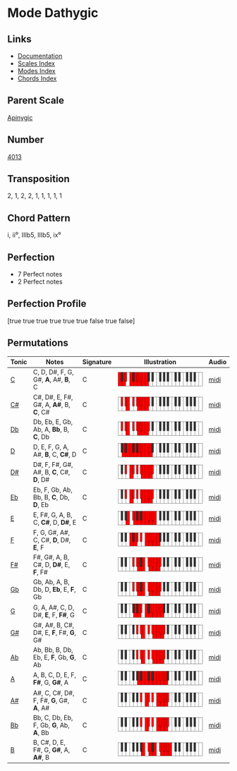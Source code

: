 # Mode Dathygic

## Links

- [Documentation](README.md)
- [Scales Index](Scales.md)
- [Modes Index](Modes.md)
- [Chords Index](Chords.md)

## Parent Scale

[Apinygic](ScaleApinygic.md)

## Number

[4013](https://ianring.com/musictheory/scales/4013)

## Transposition

2, 1, 2, 2, 1, 1, 1, 1, 1

## Chord Pattern

i, ii⁰, IIIb5, IIIb5, ix⁰

## Perfection

- 7 Perfect notes
- 2 Perfect notes

## Perfection Profile

[true true true true true true false true false]

## Permutations

| Tonic | Notes | Signature | Illustration | Audio |
|-------|-------|-----------|--------------|-------|
| [C](ModeCNaturalDathygic.md) | C, D, D#, F, G, G#, **A**, A#, **B**, C | C | ![CNaturalDathygic](ModeCNaturalDathygic.png) | [midi](https://github.com/edipermadi/music/blob/main/docs/ModeCNaturalDathygic.mid?raw=true) |
| [C#](ModeCSharpDathygic.md) | C#, D#, E, F#, G#, A, **A#**, B, **C**, C# | C | ![CSharpDathygic](ModeCSharpDathygic.png) | [midi](https://github.com/edipermadi/music/blob/main/docs/ModeCSharpDathygic.mid?raw=true) |
| [Db](ModeDFlatDathygic.md) | Db, Eb, E, Gb, Ab, A, **Bb**, B, **C**, Db | C | ![DFlatDathygic](ModeDFlatDathygic.png) | [midi](https://github.com/edipermadi/music/blob/main/docs/ModeDFlatDathygic.mid?raw=true) |
| [D](ModeDNaturalDathygic.md) | D, E, F, G, A, A#, **B**, C, **C#**, D | C | ![DNaturalDathygic](ModeDNaturalDathygic.png) | [midi](https://github.com/edipermadi/music/blob/main/docs/ModeDNaturalDathygic.mid?raw=true) |
| [D#](ModeDSharpDathygic.md) | D#, F, F#, G#, A#, B, **C**, C#, **D**, D# | C | ![DSharpDathygic](ModeDSharpDathygic.png) | [midi](https://github.com/edipermadi/music/blob/main/docs/ModeDSharpDathygic.mid?raw=true) |
| [Eb](ModeEFlatDathygic.md) | Eb, F, Gb, Ab, Bb, B, **C**, Db, **D**, Eb | C | ![EFlatDathygic](ModeEFlatDathygic.png) | [midi](https://github.com/edipermadi/music/blob/main/docs/ModeEFlatDathygic.mid?raw=true) |
| [E](ModeENaturalDathygic.md) | E, F#, G, A, B, C, **C#**, D, **D#**, E | C | ![ENaturalDathygic](ModeENaturalDathygic.png) | [midi](https://github.com/edipermadi/music/blob/main/docs/ModeENaturalDathygic.mid?raw=true) |
| [F](ModeFNaturalDathygic.md) | F, G, G#, A#, C, C#, **D**, D#, **E**, F | C | ![FNaturalDathygic](ModeFNaturalDathygic.png) | [midi](https://github.com/edipermadi/music/blob/main/docs/ModeFNaturalDathygic.mid?raw=true) |
| [F#](ModeFSharpDathygic.md) | F#, G#, A, B, C#, D, **D#**, E, **F**, F# | C | ![FSharpDathygic](ModeFSharpDathygic.png) | [midi](https://github.com/edipermadi/music/blob/main/docs/ModeFSharpDathygic.mid?raw=true) |
| [Gb](ModeGFlatDathygic.md) | Gb, Ab, A, B, Db, D, **Eb**, E, **F**, Gb | C | ![GFlatDathygic](ModeGFlatDathygic.png) | [midi](https://github.com/edipermadi/music/blob/main/docs/ModeGFlatDathygic.mid?raw=true) |
| [G](ModeGNaturalDathygic.md) | G, A, A#, C, D, D#, **E**, F, **F#**, G | C | ![GNaturalDathygic](ModeGNaturalDathygic.png) | [midi](https://github.com/edipermadi/music/blob/main/docs/ModeGNaturalDathygic.mid?raw=true) |
| [G#](ModeGSharpDathygic.md) | G#, A#, B, C#, D#, E, **F**, F#, **G**, G# | C | ![GSharpDathygic](ModeGSharpDathygic.png) | [midi](https://github.com/edipermadi/music/blob/main/docs/ModeGSharpDathygic.mid?raw=true) |
| [Ab](ModeAFlatDathygic.md) | Ab, Bb, B, Db, Eb, E, **F**, Gb, **G**, Ab | C | ![AFlatDathygic](ModeAFlatDathygic.png) | [midi](https://github.com/edipermadi/music/blob/main/docs/ModeAFlatDathygic.mid?raw=true) |
| [A](ModeANaturalDathygic.md) | A, B, C, D, E, F, **F#**, G, **G#**, A | C | ![ANaturalDathygic](ModeANaturalDathygic.png) | [midi](https://github.com/edipermadi/music/blob/main/docs/ModeANaturalDathygic.mid?raw=true) |
| [A#](ModeASharpDathygic.md) | A#, C, C#, D#, F, F#, **G**, G#, **A**, A# | C | ![ASharpDathygic](ModeASharpDathygic.png) | [midi](https://github.com/edipermadi/music/blob/main/docs/ModeASharpDathygic.mid?raw=true) |
| [Bb](ModeBFlatDathygic.md) | Bb, C, Db, Eb, F, Gb, **G**, Ab, **A**, Bb | C | ![BFlatDathygic](ModeBFlatDathygic.png) | [midi](https://github.com/edipermadi/music/blob/main/docs/ModeBFlatDathygic.mid?raw=true) |
| [B](ModeBNaturalDathygic.md) | B, C#, D, E, F#, G, **G#**, A, **A#**, B | C | ![BNaturalDathygic](ModeBNaturalDathygic.png) | [midi](https://github.com/edipermadi/music/blob/main/docs/ModeBNaturalDathygic.mid?raw=true) |
